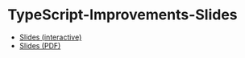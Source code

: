 # TypeScript-Improvements-Slides

* [Slides (interactive)](https://maurer2.github.io/typescript-improvements-slides)
* [Slides (PDF)](https://github.com/maurer2/typescript-improvements-slides/blob/main/slides/slides.pdf)
